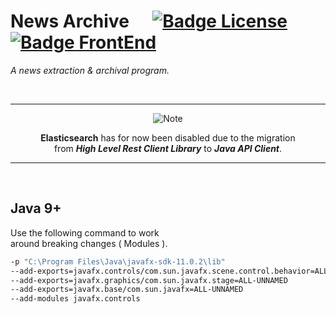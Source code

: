 
# News Archive    [![Badge License]][License]  [![Badge FrontEnd]][JavaFX]

*A news extraction & archival program.*

<br>

<div align = center>

---

![Note]

**Elasticsearch** has for now been disabled due to the migration <br>from ***High Level Rest Client Library*** to ***Java API Client***.

---
  
</div>

<br>

## Java 9+

Use the following command to work <br>
around breaking changes ( Modules ).

```sh
-p "C:\Program Files\Java\javafx-sdk-11.0.2\lib"                                \
--add-exports=javafx.controls/com.sun.javafx.scene.control.behavior=ALL-UNNAMED \
--add-exports=javafx.graphics/com.sun.javafx.stage=ALL-UNNAMED                  \
--add-exports=javafx.base/com.sun.javafx=ALL-UNNAMED                            \
--add-modules javafx.controls
```

<!----------------------------------------------------------------------------->

[Badge License]: https://img.shields.io/badge/License-Unknown-808080.svg?style=for-the-badge
[Badge FrontEnd]: https://img.shields.io/badge/FrontEnd-JavaFX-007396.svg?style=for-the-badge
[Note]: https://img.shields.io/badge/Note-red?style=for-the-badge

[JavaFX]: https://openjfx.io/

[License]: #
